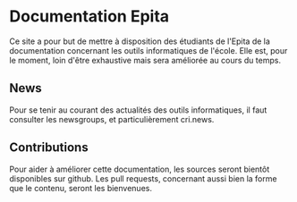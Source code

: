 # Documentation Epita

Ce site a pour but de mettre à disposition des étudiants de l'Epita de la documentation concernant les outils informatiques de l'école. Elle est, pour le moment, loin d'être exhaustive mais sera améliorée au cours du temps.

## News

Pour se tenir au courant des actualités des outils informatiques, il faut consulter les newsgroups, et particulièrement cri.news.

## Contributions

Pour aider à améliorer cette documentation, les sources seront bientôt disponibles sur github. Les pull requests, concernant aussi bien la forme que le contenu, seront les bienvenues.
